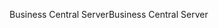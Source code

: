 <span data-ttu-id="969ad-101">Business Central Server</span><span class="sxs-lookup"><span data-stu-id="969ad-101">Business Central Server</span></span>